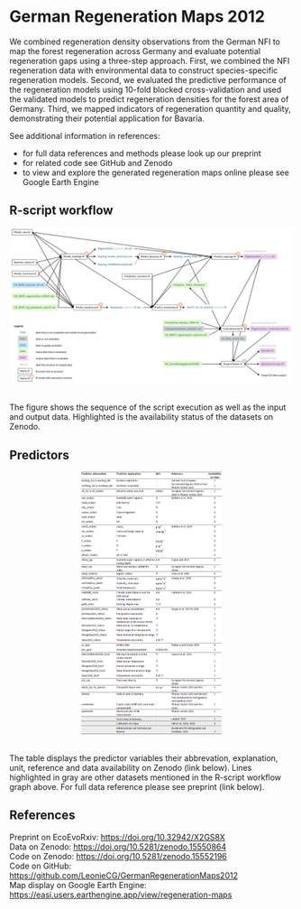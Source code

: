 # German Regeneration Maps 2012
We combined regeneration density observations from the German NFI to map the forest regeneration across Germany and evaluate potential regeneration gaps using a three-step approach.
First, we combined the NFI regeneration data with environmental data to construct species-specific regeneration models.
Second, we evaluated the predictive performance of the regeneration models using 10-fold blocked cross-validation and used the validated models to predict regeneration densities for the forest area of Germany. 
Third, we mapped indicators of regeneration quantity and quality, demonstrating their potential application for Bavaria.<br />

See additional information in references: <br />
- for full data references and methods please look up our preprint
- for related code see GitHub and Zenodo
- to view and explore the generated regeneration maps online please see Google Earth Engine 


## R-script workflow
<p align="center"><img width="1000" src="figure/GermanRegenerationMaps2012_workflow.png"> </p> <br />
The figure shows the sequence of the script execution as well as the input and output data. Highlighted is the availability status of the datasets on Zenodo. 

## Predictors
<p align="center"><p style="text-align: center"><img width="250" src="figure/Predictors.png"> </p> <br />
The table displays the predictor variables their abbrevation, explanation, unit, reference and data availability on Zenodo (link below). 
Lines highlighted in gray are other datasets mentioned in the R-script workflow graph above. For full data reference please see preprint (link below).

## References
Preprint on EcoEvoRxiv: https://doi.org/10.32942/X2GS8X <br />
Data on Zenodo: https://doi.org/10.5281/zenodo.15550864 <br />
Code on Zenodo: https://doi.org/10.5281/zenodo.15552196 <br />
Code on GitHub: https://github.com/LeonieCG/GermanRegenerationMaps2012 <br />
Map display on Google Earth Engine: https://easi.users.earthengine.app/view/regeneration-maps <br />